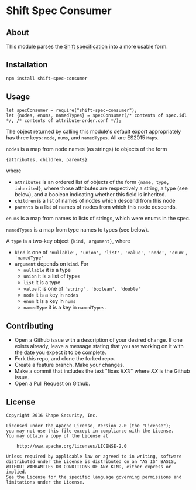 # Shift Spec Consumer

## About

This module parses the [Shift specification](https://github.com/shapesecurity/shift-spec) into a more usable form.


## Installation

```sh
npm install shift-spec-consumer
```


## Usage

```es6
let specConsumer = require("shift-spec-consumer");
let {nodes, enums, namedTypes} = specConsumer(/* contents of spec.idl */, /* contents of attribute-order.conf */);
```

The object returned by calling this module's default export appropriately has three keys: `node`, `nums`, and `namedTypes`. All are ES2015 `Map`s.

`nodes` is a map from node names (as strings) to objects of the form
```js
{attributes, children, parents}
```

where
- `attributes` is an ordered list of objects of the form `{name, type, inherited}`, where those attributes are respectively a string, a type (see below), and a boolean indicating whether this field is inherited.
- `children` is a list of names of nodes which descend from this node
- `parents` is a list of names of nodes from which this node descends.

`enums` is a map from names to lists of strings, which were enums in the spec.

`namedTypes` is a map from type names to types (see below).

A `type` is a two-key object `{kind, argument}`, where
- `kind` is one of `'nullable', 'union', 'list', 'value', 'node', 'enum', 'namedType'`
- `argument` depends on `kind`. For
  - `nullable` it is a type
  - `union` it is a list of types
  - `list` it is a type
  - `value` it is one of `'string', 'boolean', 'double'`
  - `node` it is a key in `nodes`
  - `enum` it is a key in `nums`
  - `namedType` it is a key in `namedTypes`.


## Contributing

* Open a Github issue with a description of your desired change. If one exists already, leave a message stating that you are working on it with the date you expect it to be complete.
* Fork this repo, and clone the forked repo.
* Create a feature branch. Make your changes.
* Make a commit that includes the text "fixes #*XX*" where *XX* is the Github issue.
* Open a Pull Request on Github.


## License

    Copyright 2016 Shape Security, Inc.

    Licensed under the Apache License, Version 2.0 (the "License");
    you may not use this file except in compliance with the License.
    You may obtain a copy of the License at

        http://www.apache.org/licenses/LICENSE-2.0

    Unless required by applicable law or agreed to in writing, software
    distributed under the License is distributed on an "AS IS" BASIS,
    WITHOUT WARRANTIES OR CONDITIONS OF ANY KIND, either express or implied.
    See the License for the specific language governing permissions and
    limitations under the License.

